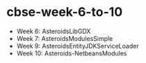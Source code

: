 # cbse-week-6-to-10

- Week 6: AsteroidsLibGDX
- Week 7: AsteroidsModulesSimple
- Week 9: AsteroidsEntityJDKServiceLoader
- Week 10: Asteroids-NetbeansModules
